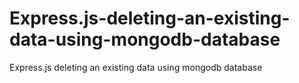 # Express.js-deleting-an-existing-data-using-mongodb-database
Express.js deleting an existing data using mongodb database
